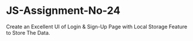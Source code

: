 # JS-Assignment-No-24
Create an Excellent UI of Login &amp; Sign-Up Page with Local Storage Feature to Store The Data.

